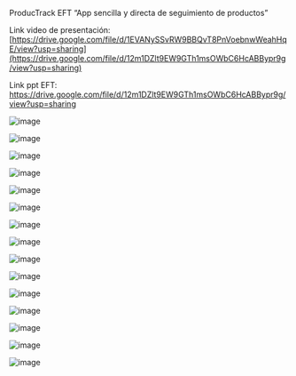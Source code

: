 ProducTrack EFT
“App sencilla y directa de seguimiento de productos”

Link video de presentación: [https://drive.google.com/file/d/1EVANySSvRW9BBQvT8PnVoebnwWeahHqE/view?usp=sharing](https://drive.google.com/file/d/12m1DZlt9EW9GTh1msOWbC6HcABBypr9g/view?usp=sharing)

Link ppt EFT: https://drive.google.com/file/d/12m1DZlt9EW9GTh1msOWbC6HcABBypr9g/view?usp=sharing


![image](https://github.com/user-attachments/assets/8615db47-6007-48a0-afae-570641efe94e)

![image](https://github.com/user-attachments/assets/d02ced83-828b-4a92-8e49-70439b74f6b4)

![image](https://github.com/user-attachments/assets/a0bb7c2a-3f11-435b-b36a-73c80c70c31f)

![image](https://github.com/user-attachments/assets/53029e7b-d4d6-45be-ae3b-80bce6bac13a)

![image](https://github.com/user-attachments/assets/4c471bd4-2502-4e68-836c-095d1d06b2f2)

![image](https://github.com/user-attachments/assets/93307615-6489-48c2-a3f2-d611fc29811e)

![image](https://github.com/user-attachments/assets/52f529c1-cde5-47a7-9c96-faad08990fd9)

![image](https://github.com/user-attachments/assets/9e6030a2-40fa-4b06-aaed-89752f8fd584)

![image](https://github.com/user-attachments/assets/0e663073-6bd8-44cc-9d51-eb82fff77bf9)

![image](https://github.com/user-attachments/assets/4ca71fec-98d8-4599-9092-6e41670fc985)

![image](https://github.com/user-attachments/assets/e032b74a-c235-4cb0-8ce7-73ef5264fd7d)

![image](https://github.com/user-attachments/assets/969ebd7d-aa7b-48cb-9cbf-98b8f67d471d)

![image](https://github.com/user-attachments/assets/cdc01f34-c3fe-42e5-ad06-369ef41493fa)

![image](https://github.com/user-attachments/assets/f416a977-e27c-4ad5-9dbc-dd86769cc628)

![image](https://github.com/user-attachments/assets/6db2ad53-09dd-4b2e-9a75-071f5e78c2e1)



